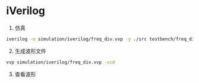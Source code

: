 # iVerilog

1. 仿真
```bash
iverilog -o simulation/iverilog/freq_div.vvp -y ./src testbench/freq_div_tb.v
```
2. 生成波形文件
```bash
vvp simulation/iverilog/freq_div.vvp -vcd
```
3. 查看波形
